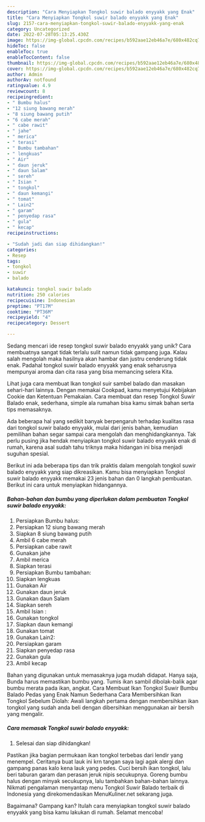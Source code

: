 ```yaml
---
description: "Cara Menyiapkan Tongkol suwir balado enyyakk yang Enak"
title: "Cara Menyiapkan Tongkol suwir balado enyyakk yang Enak"
slug: 2157-cara-menyiapkan-tongkol-suwir-balado-enyyakk-yang-enak
category: Uncategorized
date: 2022-07-28T05:13:25.430Z
image: https://img-global.cpcdn.com/recipes/b592aae12eb46a7e/680x482cq70/tongkol-suwir-balado-enyyakk-foto-resep-utama.jpg
hideToc: false
enableToc: true
enableTocContent: false
thumbnail: https://img-global.cpcdn.com/recipes/b592aae12eb46a7e/680x482cq70/tongkol-suwir-balado-enyyakk-foto-resep-utama.jpg
cover: https://img-global.cpcdn.com/recipes/b592aae12eb46a7e/680x482cq70/tongkol-suwir-balado-enyyakk-foto-resep-utama.jpg
author: Admin
authorAv: notfound
ratingvalue: 4.9
reviewcount: 8
recipeingredient:
- " Bumbu halus"
- "12 siung bawang merah"
- "8 siung bawang putih"
- "6 cabe merah"
- " cabe rawit"
- " jahe"
- " merica"
- " terasi"
- " Bumbu tambahan"
- " lengkuas"
- " Air"
- " daun jeruk"
- " daun Salam"
- " sereh"
- " Isian "
- " tongkol"
- " daun kemangi"
- " tomat"
- " Lain2"
- " garam"
- " penyedap rasa"
- " gula"
- " kecap"
recipeinstructions:

- "Sudah jadi dan siap dihidangkan!"
categories:
- Resep
tags:
- tongkol
- suwir
- balado

katakunci: tongkol suwir balado 
nutrition: 250 calories
recipecuisine: Indonesian
preptime: "PT17M"
cooktime: "PT36M"
recipeyield: "4"
recipecategory: Dessert

---
```





Sedang mencari ide resep tongkol suwir balado enyyakk yang unik? Cara membuatnya sangat tidak terlalu sulit namun tidak gampang juga. Kalau salah mengolah maka hasilnya akan hambar dan justru cenderung tidak enak. Padahal tongkol suwir balado enyyakk yang enak seharusnya mempunyai aroma dan cita rasa yang bisa memancing selera Kita.





Lihat juga cara membuat Ikan tongkol suir sambel balado dan masakan sehari-hari lainnya. Dengan memakai Cookpad, kamu menyetujui Kebijakan Cookie dan Ketentuan Pemakaian. Cara membuat dan resep Tongkol Suwir Balado enak, sederhana, simple ala rumahan bisa kamu simak bahan serta tips memasaknya.

Ada beberapa hal yang sedikit banyak berpengaruh terhadap kualitas rasa dari tongkol suwir balado enyyakk, mulai dari jenis bahan, kemudian pemilihan bahan segar sampai cara mengolah dan menghidangkannya. Tak perlu pusing jika hendak menyiapkan tongkol suwir balado enyyakk enak di rumah, karena asal sudah tahu triknya maka hidangan ini bisa menjadi suguhan spesial.






Berikut ini ada beberapa tips dan trik praktis dalam mengolah tongkol suwir balado enyyakk yang siap dikreasikan. Kamu bisa menyiapkan Tongkol suwir balado enyyakk memakai 23 jenis bahan dan 0 langkah pembuatan. Berikut ini cara untuk menyiapkan hidangannya.

<!--inarticleads1-->

##### Bahan-bahan dan bumbu yang diperlukan dalam pembuatan Tongkol suwir balado enyyakk:

1. Persiapkan  Bumbu halus:
1. Persiapkan 12 siung bawang merah
1. Siapkan 8 siung bawang putih
1. Ambil 6 cabe merah
1. Persiapkan  cabe rawit
1. Gunakan  jahe
1. Ambil  merica
1. Siapkan  terasi
1. Persiapkan  Bumbu tambahan:
1. Siapkan  lengkuas
1. Gunakan  Air
1. Gunakan  daun jeruk
1. Gunakan  daun Salam
1. Siapkan  sereh
1. Ambil  Isian :
1. Gunakan  tongkol
1. Siapkan  daun kemangi
1. Gunakan  tomat
1. Gunakan  Lain2:
1. Persiapkan  garam
1. Siapkan  penyedap rasa
1. Gunakan  gula
1. Ambil  kecap


Bahan yang digunakan untuk memasaknya juga mudah didapat. Hanya saja, Bunda harus memastikan bumbu yang. Tumis ikan sambil dibolak-balik agar bumbu merata pada ikan, angkat. Cara Membuat Ikan Tongkol Suwir Bumbu Balado Pedas yang Enak Namun Sederhana Cara Membersihkan Ikan Tongkol Sebelum Diolah: Awali langkah pertama dengan membersihkan ikan tongkol yang sudah anda beli dengan dibersihkan menggunakan air bersih yang mengalir. 

<!--inarticleads2-->

##### Cara memasak Tongkol suwir balado enyyakk:


1. Selesai dan siap dihidangkan!

Pastikan jika bagian permukaan ikan tongkol terbebas dari lendir yang menempel. Ceritanya buat lauk ini krn tangan saya lagi agak alergi dan gampang panas kalo kena lauk yang pedes. Cuci bersih ikan tongkol, lalu beri taburan garam dan perasan jeruk nipis secukupnya. Goreng bumbu halus dengan minyak secukupnya, lalu tambahkan bahan-bahan lainnya. Nikmati pengalaman menyantap menu Tongkol Suwir Balado terbaik di Indonesia yang direkomendasikan MenuKuliner.net sekarang juga. 

Bagaimana? Gampang kan? Itulah cara menyiapkan tongkol suwir balado enyyakk yang bisa kamu lakukan di rumah. Selamat mencoba!
